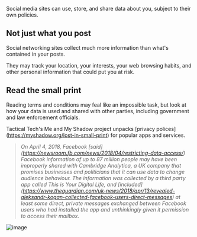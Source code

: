 [Title]: # (Privacy Policies)
[Order]: # (2)

Social media sites can use, store, and share data about you, subject to their own policies.  

## Not just what you post

Social networking sites collect much more information than what's contained in your posts. 

They may track your location, your interests, your web browsing habits, and other personal information that could put you at risk. 

## Read the small print 

Reading terms and conditions may feal like an impossible task, but look at how your data is used and shared with other parties, including government and law enforcement officials.

Tactical Tech's Me and My Shadow project unpacks [privacy polices] (https://myshadow.org/lost-in-small-print) for popular apps and services. 

> *On April 4, 2018, Facebook [said] (https://newsroom.fb.com/news/2018/04/restricting-data-access/) Facebook information of up to 87 million people may have been improperly shared with Cambridge Analytica, a UK company that promises businesses and politicians that it can use data to change audience behaviour. The information was collected by a third party app called This is Your Digital Life, and [included] (https://www.theguardian.com/uk-news/2018/apr/13/revealed-aleksandr-kogan-collected-facebook-users-direct-messages) at least some direct, private messages exchanged between Facebook users who had installed the app and unthinkingly given it permission to access their mailbox.*

![image](socialb2.png)
